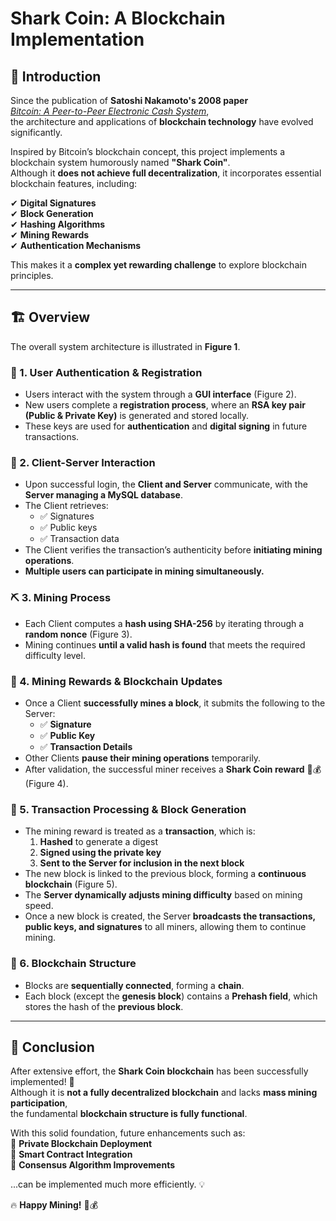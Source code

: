# Shark Coin: A Blockchain Implementation  

## 📌 Introduction  
Since the publication of **Satoshi Nakamoto's 2008 paper**  
[*Bitcoin: A Peer-to-Peer Electronic Cash System*](https://bitcoin.org/bitcoin.pdf),  
the architecture and applications of **blockchain technology** have evolved significantly.  

Inspired by Bitcoin’s blockchain concept, this project implements a blockchain system humorously named **"Shark Coin"**.  
Although it **does not achieve full decentralization**, it incorporates essential blockchain features, including:  

✔ **Digital Signatures**  
✔ **Block Generation**  
✔ **Hashing Algorithms**  
✔ **Mining Rewards**  
✔ **Authentication Mechanisms**  

This makes it a **complex yet rewarding challenge** to explore blockchain principles.  

---

## 🏗️ Overview  
The overall system architecture is illustrated in **Figure 1**.  

### 🔑 1. User Authentication & Registration  
- Users interact with the system through a **GUI interface** (Figure 2).  
- New users complete a **registration process**, where an **RSA key pair (Public & Private Key)** is generated and stored locally.  
- These keys are used for **authentication** and **digital signing** in future transactions.  

### 🔄 2. Client-Server Interaction  
- Upon successful login, the **Client and Server** communicate, with the **Server managing a MySQL database**.  
- The Client retrieves:  
  - ✅ Signatures  
  - ✅ Public keys  
  - ✅ Transaction data  
- The Client verifies the transaction’s authenticity before **initiating mining operations**.  
- **Multiple users can participate in mining simultaneously.**  

### ⛏️ 3. Mining Process  
- Each Client computes a **hash using SHA-256** by iterating through a **random nonce** (Figure 3).  
- Mining continues **until a valid hash is found** that meets the required difficulty level.  

### 🎯 4. Mining Rewards & Blockchain Updates  
- Once a Client **successfully mines a block**, it submits the following to the Server:  
  - ✅ **Signature**  
  - ✅ **Public Key**  
  - ✅ **Transaction Details**  
- Other Clients **pause their mining operations** temporarily.  
- After validation, the successful miner receives a **Shark Coin reward** 🦈💰 (Figure 4).  

### 📜 5. Transaction Processing & Block Generation  
- The mining reward is treated as a **transaction**, which is:  
  1. **Hashed** to generate a digest  
  2. **Signed using the private key**  
  3. **Sent to the Server for inclusion in the next block**  
- The new block is linked to the previous block, forming a **continuous blockchain** (Figure 5).  
- The **Server dynamically adjusts mining difficulty** based on mining speed.  
- Once a new block is created, the Server **broadcasts the transactions, public keys, and signatures** to all miners, allowing them to continue mining.  

### 🔗 6. Blockchain Structure  
- Blocks are **sequentially connected**, forming a **chain**.  
- Each block (except the **genesis block**) contains a **Prehash field**, which stores the hash of the **previous block**.  

---

## 🎉 Conclusion  
After extensive effort, the **Shark Coin blockchain** has been successfully implemented! 🚀  
Although it is **not a fully decentralized blockchain** and lacks **mass mining participation**,  
the fundamental **blockchain structure is fully functional**.  

With this solid foundation, future enhancements such as:  
🔹 **Private Blockchain Deployment**  
🔹 **Smart Contract Integration**  
🔹 **Consensus Algorithm Improvements**  

...can be implemented much more efficiently. 💡  

🔥 **Happy Mining!** 🦈💰  
